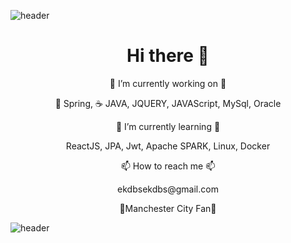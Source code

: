 ![header](https://capsule-render.vercel.app/api?type=slice&color=F3FA13&height=100&section=header&text=Hello%20World&fontSize=80)

<h1 align="center"> Hi there 👋 </h1>


<p align="center"> 🔭 I’m currently working on 🔭</p> <p align="center"> 🍃 Spring,  ☕ JAVA, JQUERY, JAVAScript, MySql, Oracle</p>
<p align="center"> 🌱 I’m currently learning 🌱 </p> <p align="center"> ReactJS, JPA, Jwt, Apache SPARK, Linux, Docker </p>
<p align="center"> 📫 How to reach me 📫 </p> <p align="center"> ekdbsekdbs@gmail.com </p>

<p align="center"> 💙Manchester City Fan💙 </p>





![header](https://capsule-render.vercel.app/api?type=slice&color=242BFA&height=100&section=footer)


